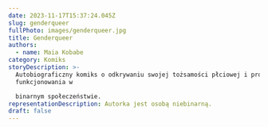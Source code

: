 ```yaml
---
date: 2023-11-17T15:37:24.045Z
slug: genderqueer
fullPhoto: images/genderqueer.jpg
title: Genderqueer
authors:
  - name: Maia Kobabe
category: Komiks
storyDescription: >-
  Autobiograficzny komiks o odkrywaniu swojej tożsamości płciowej i próbach
  funkcjonowania w

  binarnym społeczeństwie.
representationDescription: Autorka jest osobą niebinarną.
draft: false
---
```

